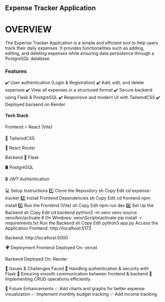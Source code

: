 ## Expense Tracker Application ##

# OVERVIEW #

The Expense Tracker Application is a simple and efficient tool to help users track their daily expenses. It provides functionalities such as adding, editing, and deleting expenses while ensuring data persistence through a PostgreSQL database.

### Features ###
✔️ User authentication (Login & Registration)
✔️ Add, edit, and delete expenses
✔️ View all expenses in a structured format
✔️ Secure backend using Flask & PostgreSQL
✔️ Responsive and modern UI with TailwindCSS
✔️ Deployed backend on Render

#### Tech Stack ####
Frontend
⚡ React (Vite)

🎨 TailwindCSS

🔄 React Router

Backend
🐍 Flask

🛢️ PostgreSQL

🔒 JWT Authentication

💻 Setup Instructions
1️⃣ Clone the Repository
sh
Copy
Edit
cd expense-tracker
2️⃣ Install Frontend Dependencies
sh
Copy
Edit
cd frontend
npm install
3️⃣ Run the Frontend (Vite)
sh
Copy
Edit
npm run dev
4️⃣ Set Up the Backend
sh
Copy
Edit
cd backend
python3 -m venv venv
source venv/bin/activate  # On Windows: venv\Scripts\activate
pip install -r requirements.txt
Run the Backend
sh
Copy
Edit
python3 app.py
 Access the Application
Frontend: http://localhost:5173

Backend: http://localhost:5000

🌍 Deployment
Frontend Deployed On: vercel

Backend Deployed On: Render

🚨 Issues & Challenges Faced
🔹 Handling authentication & security with Flask
🔹 Ensuring smooth communication between frontend & backend
🔹 Implementing CRUD operations efficiently

🔮 Future Enhancements
✅ Add charts and graphs for better expense visualization
✅ Implement monthly budget tracking
✅ Add income tracking


